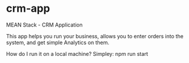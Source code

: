 # crm-app
MEAN Stack - CRM Application 

This app helps you run your business, allows you to enter orders into the system, and get simple Analytics on them.

How do I run it on a local machine? Simpley: npm run start 
